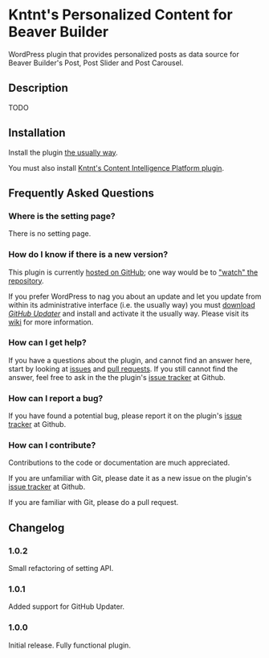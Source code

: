 # Kntnt's Personalized Content for Beaver Builder

WordPress plugin that provides personalized posts as data source for Beaver Builder's Post, Post Slider and Post Carousel.

## Description

TODO

## Installation

Install the plugin [the usually way](https://codex.wordpress.org/Managing_Plugins#Installing_Plugins).

You must also install [Kntnt's Content Intelligence Platform plugin](https://github.com/Kntnt/kntnt-cip).

## Frequently Asked Questions

### Where is the setting page?

There is no setting page.

### How do I know if there is a new version?

This plugin is currently [hosted on GitHub](https://github.com/Kntnt/kntnt-cip); one way would be to ["watch" the repository](https://help.github.com/articles/watching-and-unwatching-repositories/).

If you prefer WordPress to nag you about an update and let you update from within its administrative interface (i.e. the usually way) you must [download *GitHub Updater*](https://github.com/afragen/github-updater/archive/develop.zip) and install and activate it the usually way. Please visit its [wiki](https://github.com/afragen/github-updater/wiki) for more information. 

### How can I get help?

If you have a questions about the plugin, and cannot find an answer here, start by looking at [issues](https://github.com/Kntnt/kntnt-bb-personalized-posts/issues) and [pull requests](https://github.com/Kntnt/kntnt-bb-personalized-posts/pulls). If you still cannot find the answer, feel free to ask in the the plugin's [issue tracker](https://github.com/Kntnt/kntnt-bb-personalized-posts/issues) at Github.

### How can I report a bug?

If you have found a potential bug, please report it on the plugin's [issue tracker](https://github.com/Kntnt/kntnt-bb-personalized-posts/issues) at Github.

### How can I contribute?

Contributions to the code or documentation are much appreciated.

If you are unfamiliar with Git, please date it as a new issue on the plugin's [issue tracker](https://github.com/Kntnt/kntnt-bb-personalized-posts/issues) at Github.

If you are familiar with Git, please do a pull request.

## Changelog

### 1.0.2

Small refactoring of setting API.

### 1.0.1

Added support for GitHub Updater.

### 1.0.0

Initial release. Fully functional plugin.
